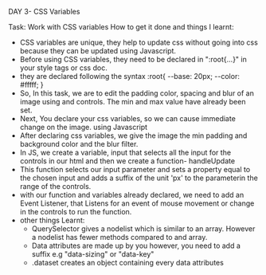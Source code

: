 DAY 3-  CSS Variables

Task: Work with CSS variables
How to get it done and things I learnt:

- CSS variables are unique, they help to update css without going into css because they can be updated using Javascript.
- Before using CSS variables, they need to be declared in ":root{...}"  in your style tags or css doc.
- they are declared following the syntax  :root{  --base: 20px; --color: #fffff; }
- So, In this task, we are to edit the padding color, spacing and blur of an image using and controls. The min and max value have already been set.
- Next, You declare your css variables, so we can cause immediate change on the image. using Javascript
-  After declaring css variables, we give the image the min padding and background color and the blur filter.
- In JS, we create a variable, input that selects all the input for the controls in our html and then we create a function- handleUpdate
- This function selects our input parameter and sets a property equal to the chosen input and adds a suffix of the unit 'px' to the parameterin the range of the controls.
- with our function and variables already declared, we need to add an Event Listener, that Listens for an event of mouse movement or change in the controls to run the function.
- other things Learnt:
    - QuerySelector gives a nodelist which is similar to an array. However a  nodelist has fewer methods compared to and array.
    - Data attributes are made up by you however, you need to add a suffix e.g "data-sizing" or "data-key"
    - .dataset creates an object containing every data attributes